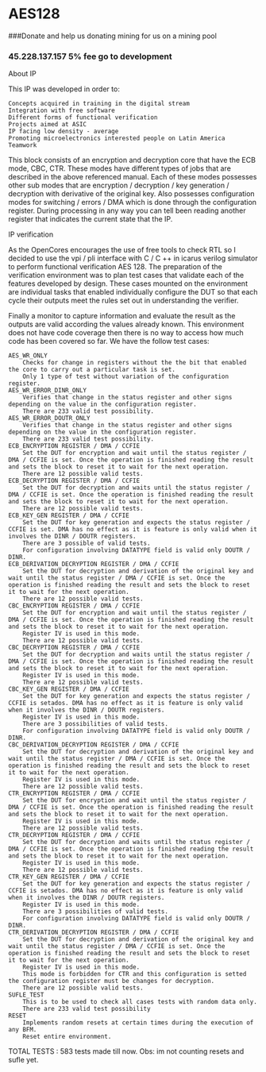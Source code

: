 # AES128

###Donate and help us donating mining for us on a mining pool

### 45.228.137.157 5% fee go to development   

About IP

This IP was developed in order to:

    Concepts acquired in training in the digital stream
    Integration with free software
    Different forms of functional verification
    Projects aimed at ASIC
    IP facing low density - average
    Promoting microelectronics interested people on Latin America
    Teamwork

This block consists of an encryption and decryption core that have the ECB mode, CBC, CTR. These modes have different types of jobs that are described in the above referenced manual. Each of these modes possesses other sub modes that are encryption / decryption / key generation / decryption with derivative of the original key. Also possesses configuration modes for switching / errors / DMA which is done through the configuration register. During processing in any way you can tell been reading another register that indicates the current state that the IP. 


 IP verification

As the OpenCores encourages the use of free tools to check RTL so I decided to use the vpi / pli interface with C / C ++ in icarus verilog simulator to perform functional verification AES 128. The preparation of the verification environment was to plan test cases that validate each of the features developed by design. These cases mounted on the environment are individual tasks that enabled individually configure the DUT so that each cycle their outputs meet the rules set out in understanding the verifier.

Finally a monitor to capture information and evaluate the result as the outputs are valid according the values already known. This environment does not have code coverage then there is no way to access how much code has been covered so far. We have the follow test cases:

    AES_WR_ONLY
        Checks for change in registers without the the bit that enabled the core to carry out a particular task is set.
        Only 1 type of test without variation of the configuration register.
    AES_WR_ERROR_DINR_ONLY
        Verifies that change in the status register and other signs depending on the value in the configuration register.
        There are 233 valid test possibility.
    AES_WR_ERROR_DOUTR_ONLY
        Verifies that change in the status register and other signs depending on the value in the configuration register.
        There are 233 valid test possibility.
    ECB_ENCRYPTION REGISTER / DMA / CCFIE
        Set the DUT for encryption and wait until the status register / DMA / CCFIE is set. Once the operation is finished reading the result and sets the block to reset it to wait for the next operation.
        There are 12 possible valid tests.
    ECB_DECRYPTION REGISTER / DMA / CCFIE
        Set the DUT for decryption and waits until the status register / DMA / CCFIE is set. Once the operation is finished reading the result and sets the block to reset it to wait for the next operation.
        There are 12 possible valid tests.
    ECB_KEY_GEN REGISTER / DMA / CCFIE
        Set the DUT for key generation and expects the status register / CCFIE is set. DMA has no effect as it is feature is only valid when it involves the DINR / DOUTR registers.
        There are 3 possible of valid tests.
        For configuration involving DATATYPE field is valid only DOUTR / DINR.
    ECB_DERIVATION_DECRYPTION REGISTER / DMA / CCFIE
        Set the DUT for decryption and derivation of the original key and wait until the status register / DMA / CCFIE is set. Once the operation is finished reading the result and sets the block to reset it to wait for the next operation.
        There are 12 possible valid tests.
    CBC_ENCRYPTION REGISTER / DMA / CCFIE
        Set the DUT for encryption and wait until the status register / DMA / CCFIE is set. Once the operation is finished reading the result and sets the block to reset it to wait for the next operation.
        Register IV is used in this mode.
        There are 12 possible valid tests.
    CBC_DECRYPTION REGISTER / DMA / CCFIE
        Set the DUT for decryption and waits until the status register / DMA / CCFIE is set. Once the operation is finished reading the result and sets the block to reset it to wait for the next operation.
        Register IV is used in this mode.
        There are 12 possible valid tests.
    CBC_KEY_GEN REGISTER / DMA / CCFIE
        Set the DUT for key generation and expects the status register / CCFIE is setados. DMA has no effect as it is feature is only valid when it involves the DINR / DOUTR registers.
        Register IV is used in this mode.
        There are 3 possibilities of valid tests.
        For configuration involving DATATYPE field is valid only DOUTR / DINR.
    CBC_DERIVATION_DECRYPTION REGISTER / DMA / CCFIE
        Set the DUT for decryption and derivation of the original key and wait until the status register / DMA / CCFIE is set. Once the operation is finished reading the result and sets the block to reset it to wait for the next operation.
        Register IV is used in this mode.
        There are 12 possible valid tests.
    CTR_ENCRYPTION REGISTER / DMA / CCFIE
        Set the DUT for encryption and wait until the status register / DMA / CCFIE is set. Once the operation is finished reading the result and sets the block to reset it to wait for the next operation.
        Register IV is used in this mode.
        There are 12 possible valid tests.
    CTR_DECRYPTION REGISTER / DMA / CCFIE
        Set the DUT for decryption and waits until the status register / DMA / CCFIE is set. Once the operation is finished reading the result and sets the block to reset it to wait for the next operation.
        Register IV is used in this mode.
        There are 12 possible valid tests.
    CTR_KEY_GEN REGISTER / DMA / CCFIE
        Set the DUT for key generation and expects the status register / CCFIE is setados. DMA has no effect as it is feature is only valid when it involves the DINR / DOUTR registers.
        Register IV is used in this mode.
        There are 3 possibilities of valid tests.
        For configuration involving DATATYPE field is valid only DOUTR / DINR.
    CTR_DERIVATION_DECRYPTION REGISTER / DMA / CCFIE
        Set the DUT for decryption and derivation of the original key and wait until the status register / DMA / CCFIE is set. Once the operation is finished reading the result and sets the block to reset it to wait for the next operation.
        Register IV is used in this mode.
        This mode is forbidden for CTR and this configuration is setted the configuration register must be changes for decryption.
        There are 12 possible valid tests.
    SUFLE_TEST
        This is to be used to check all cases tests with random data only.
        There are 233 valid test possibility
    RESET
        Implements random resets at certain times during the execution of any BFM.
        Reset entire environment.

TOTAL TESTS :
583 tests made till now. Obs: im not counting resets and sufle yet.
